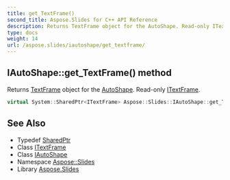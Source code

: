 ```yaml
---
title: get_TextFrame()
second_title: Aspose.Slides for C++ API Reference
description: Returns TextFrame object for the AutoShape. Read-only ITextFrame.
type: docs
weight: 14
url: /aspose.slides/iautoshape/get_textframe/
---
```

## IAutoShape::get_TextFrame() method


Returns [TextFrame](../../textframe/) object for the [AutoShape](../../autoshape/). Read-only [ITextFrame](../../itextframe/).

```cpp
virtual System::SharedPtr<ITextFrame> Aspose::Slides::IAutoShape::get_TextFrame()=0
```

## See Also

* Typedef [SharedPtr](../../../system/sharedptr/)
* Class [ITextFrame](../../itextframe/)
* Class [IAutoShape](../)
* Namespace [Aspose::Slides](../../)
* Library [Aspose.Slides](../../../)